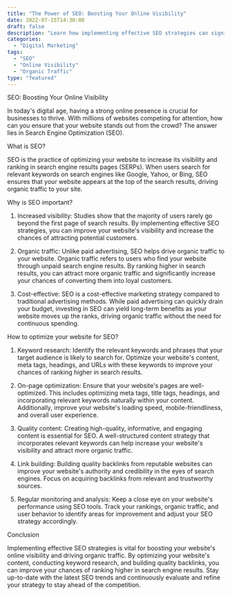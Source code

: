 ```yaml
---
title: "The Power of SEO: Boosting Your Online Visibility"
date: 2022-07-15T14:30:00
draft: false
description: "Learn how implementing effective SEO strategies can significantly improve your website's visibility and drive organic traffic."
categories:
  - "Digital Marketing"
tags:
  - "SEO"
  - "Online Visibility"
  - "Organic Traffic"
type: "featured"
---
```


SEO: Boosting Your Online Visibility

In today's digital age, having a strong online presence is crucial for businesses to thrive. With millions of websites competing for attention, how can you ensure that your website stands out from the crowd? The answer lies in Search Engine Optimization (SEO).

What is SEO?

SEO is the practice of optimizing your website to increase its visibility and ranking in search engine results pages (SERPs). When users search for relevant keywords on search engines like Google, Yahoo, or Bing, SEO ensures that your website appears at the top of the search results, driving organic traffic to your site.

Why is SEO important?

1. Increased visibility: Studies show that the majority of users rarely go beyond the first page of search results. By implementing effective SEO strategies, you can improve your website's visibility and increase the chances of attracting potential customers.

2. Organic traffic: Unlike paid advertising, SEO helps drive organic traffic to your website. Organic traffic refers to users who find your website through unpaid search engine results. By ranking higher in search results, you can attract more organic traffic and significantly increase your chances of converting them into loyal customers.

3. Cost-effective: SEO is a cost-effective marketing strategy compared to traditional advertising methods. While paid advertising can quickly drain your budget, investing in SEO can yield long-term benefits as your website moves up the ranks, driving organic traffic without the need for continuous spending.

How to optimize your website for SEO?

1. Keyword research: Identify the relevant keywords and phrases that your target audience is likely to search for. Optimize your website's content, meta tags, headings, and URLs with these keywords to improve your chances of ranking higher in search results.

2. On-page optimization: Ensure that your website's pages are well-optimized. This includes optimizing meta tags, title tags, headings, and incorporating relevant keywords naturally within your content. Additionally, improve your website's loading speed, mobile-friendliness, and overall user experience.

3. Quality content: Creating high-quality, informative, and engaging content is essential for SEO. A well-structured content strategy that incorporates relevant keywords can help increase your website's visibility and attract more organic traffic.

4. Link building: Building quality backlinks from reputable websites can improve your website's authority and credibility in the eyes of search engines. Focus on acquiring backlinks from relevant and trustworthy sources.

5. Regular monitoring and analysis: Keep a close eye on your website's performance using SEO tools. Track your rankings, organic traffic, and user behavior to identify areas for improvement and adjust your SEO strategy accordingly.

Conclusion

Implementing effective SEO strategies is vital for boosting your website's online visibility and driving organic traffic. By optimizing your website's content, conducting keyword research, and building quality backlinks, you can improve your chances of ranking higher in search engine results. Stay up-to-date with the latest SEO trends and continuously evaluate and refine your strategy to stay ahead of the competition.
